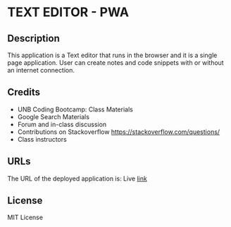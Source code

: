 # TEXT EDITOR - PWA

## Description
This application is a Text editor that runs in the browser and it is a single page application. User can create notes and code snippets with or without an internet connection.

## Credits

- UNB Coding Bootcamp: Class Materials 
- Google Search Materials
- Forum and in-class discussion 
- Contributions on Stackoverflow https://stackoverflow.com/questions/
- Class instructors

## URLs

The URL of the deployed application is: Live [link](https://text-editor-heroku-pwa.herokuapp.com/)

## License

MIT License